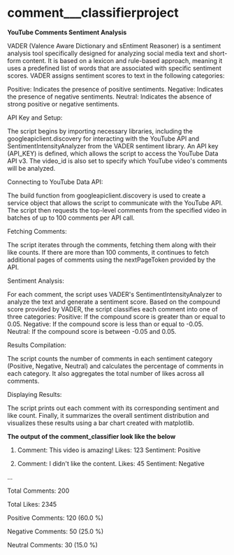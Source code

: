 # comment___classifierproject

**YouTube Comments Sentiment Analysis**

VADER (Valence Aware Dictionary and sEntiment Reasoner) is a sentiment analysis tool specifically designed for analyzing social media text and short-form content. It is based on a lexicon and rule-based approach, meaning it uses a predefined list of words that are associated with specific sentiment scores. VADER assigns sentiment scores to text in the following categories:

Positive: Indicates the presence of positive sentiments.
Negative: Indicates the presence of negative sentiments.
Neutral: Indicates the absence of strong positive or negative sentiments.

API Key and Setup:

The script begins by importing necessary libraries, including the googleapiclient.discovery for interacting with the YouTube API and SentimentIntensityAnalyzer from the VADER sentiment library.
An API key (API_KEY) is defined, which allows the script to access the YouTube Data API v3. The video_id is also set to specify which YouTube video's comments will be analyzed.

Connecting to YouTube Data API:

The build function from googleapiclient.discovery is used to create a service object that allows the script to communicate with the YouTube API.
The script then requests the top-level comments from the specified video in batches of up to 100 comments per API call.

Fetching Comments:

The script iterates through the comments, fetching them along with their like counts. If there are more than 100 comments, it continues to fetch additional pages of comments using the nextPageToken provided by the API.

Sentiment Analysis:

For each comment, the script uses VADER's SentimentIntensityAnalyzer to analyze the text and generate a sentiment score.
Based on the compound score provided by VADER, the script classifies each comment into one of three categories:
Positive: If the compound score is greater than or equal to 0.05.
Negative: If the compound score is less than or equal to -0.05.
Neutral: If the compound score is between -0.05 and 0.05.

Results Compilation:

The script counts the number of comments in each sentiment category (Positive, Negative, Neutral) and calculates the percentage of comments in each category.
It also aggregates the total number of likes across all comments.

Displaying Results:

The script prints out each comment with its corresponding sentiment and like count.
Finally, it summarizes the overall sentiment distribution and visualizes these results using a bar chart created with matplotlib.

**The output of the comment_classifier look like the below**
1. Comment: This video is amazing!
   Likes: 123
   Sentiment: Positive

2. Comment: I didn't like the content.
   Likes: 45
   Sentiment: Negative

...

Total Comments: 200

Total Likes: 2345

Positive Comments: 120 (60.0 %)

Negative Comments: 50 (25.0 %)

Neutral Comments: 30 (15.0 %)
